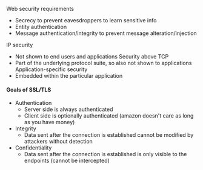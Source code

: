 Web security requirements
- Secrecy to prevent eavesdroppers to learn sensitive info
- Entity authentication
- Message authentication/integrity to prevent message alteration/injection

IP security
- Not shown to end users and applications
Security above TCP
- Part of the underlying protocol suite, so also not shown to applications
Application-specific security
- Embedded within the particular application

#### Goals of SSL/TLS
- Authentication
	- Server side is always authenticated
	- Client side is optionally authenticated (amazon doesn't care as long as you have money)
- Integrity
	- Data sent after the connection is established cannot be modified by attackers without detection
- Confidentiality
	- Data sent after the connection is established is only visible to the endpoints (cannot be intercepted)
